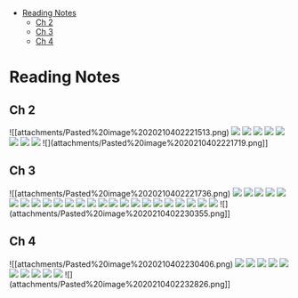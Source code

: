 -   [Reading Notes](#reading-notes)
    -   [Ch 2](#ch-2)
    -   [Ch 3](#ch-3)
    -   [Ch 4](#ch-4)














Reading Notes
=============

Ch 2
----

![[attachments/Pasted%20image%2020210402221513.png) ![](attachments/Pasted%20image%2020210402221534.png) ![](attachments/Pasted%20image%2020210402221548.png) ![](attachments/Pasted%20image%2020210402221601.png) ![](attachments/Pasted%20image%2020210402221616.png) ![](attachments/Pasted%20image%2020210402221631.png) ![](attachments/Pasted%20image%2020210402221642.png) ![](attachments/Pasted%20image%2020210402221653.png) ![](attachments/Pasted%20image%2020210402221704.png) ![](attachments/Pasted%20image%2020210402221719.png]]

Ch 3
----

![[attachments/Pasted%20image%2020210402221736.png) ![](attachments/Pasted%20image%2020210402221815.png) ![](attachments/Pasted%20image%2020210402221826.png) ![](attachments/Pasted%20image%2020210402221844.png) ![](attachments/Pasted%20image%2020210402221901.png) ![](attachments/Pasted%20image%2020210402221912.png) ![](attachments/Pasted%20image%2020210402221923.png) ![](attachments/Pasted%20image%2020210402221937.png) ![](attachments/Pasted%20image%2020210402222005.png) ![](attachments/Pasted%20image%2020210402222034.png) ![](attachments/Pasted%20image%2020210402222053.png) ![](attachments/Pasted%20image%2020210402222118.png) ![](attachments/Pasted%20image%2020210402222138.png) ![](attachments/Pasted%20image%2020210402222151.png) ![](attachments/Pasted%20image%2020210402222202.png) ![](attachments/Pasted%20image%2020210402222215.png) ![](attachments/Pasted%20image%2020210402222229.png) ![](attachments/Pasted%20image%2020210402222239.png) ![](attachments/Pasted%20image%2020210402222322.png) ![](attachments/Pasted%20image%2020210402222334.png) ![](attachments/Pasted%20image%2020210402222344.png) ![](attachments/Pasted%20image%2020210402230225.png) ![](attachments/Pasted%20image%2020210402230238.png) ![](attachments/Pasted%20image%2020210402230302.png) ![](attachments/Pasted%20image%2020210402230342.png) ![](attachments/Pasted%20image%2020210402230355.png]]

Ch 4
----

![[attachments/Pasted%20image%2020210402230406.png) ![](attachments/Pasted%20image%2020210402230416.png) ![](attachments/Pasted%20image%2020210402230430.png) ![](attachments/Pasted%20image%2020210402230443.png) ![](attachments/Pasted%20image%2020210402232721.png) ![](attachments/Pasted%20image%2020210402232731.png) ![](attachments/Pasted%20image%2020210402232741.png) ![](attachments/Pasted%20image%2020210402232753.png) ![](attachments/Pasted%20image%2020210402232802.png) ![](attachments/Pasted%20image%2020210402232810.png) ![](attachments/Pasted%20image%2020210402232817.png) ![](attachments/Pasted%20image%2020210402232826.png]]

